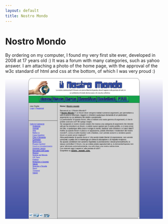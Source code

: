 ```yaml
---
layout: default
title: Nostro Mondo
---
```


# Nostro Mondo

By ordering on my computer, I found my very first site ever, developed in 2008 at 17 years old :) It was a forum with many categories, such as yahoo answer. I am attaching a photo of the home page, with the approval of the w3c standard of html and css at the bottom, of which I was very proud :)

![Anteprima del sito Nostro Mondo](nostromondo.png)
